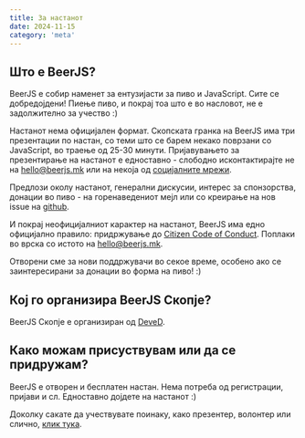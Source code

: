 ```yaml
---
title: За настанот
date: 2024-11-15
category: 'meta'
---
```


## Што е BeerJS?

BeerJS e собир наменет за ентузијасти за пиво и JavaScript. Сите се добредојдени! Пиење пиво, и покрај тоа што е во
насловот, не е задолжително за учество :)

Настанот нема официјален формат. Скопската гранка на BeerJS има три презентации по настан, со теми што се барем некако
поврзани со JavaScript, во траење од 25-30 минути. Пријавувањето за презентирање на настанот е едноставно - слободно
исконтактирајте не на [hello@beerjs.mk](mailto:hello@beerjs.mk) или на некоја од [социјалните мрежи](/contact).

Предлози околу настанот, генерални дискусии, интерес за спонзорства, донации во пиво - на горенаведениот мејл или со
креирање на нов issue на [github](https://github.com/beerjs/skopje).

И покрај неофицијалниот карактер на настанот, BeerJS има едно официјално правило: придржување до
[Citizen Code of Conduct](http://citizencodeofconduct.org/). Поплаки во врска со истото на
[hello@beerjs.mk](mailto:hello@beerjs.mk).

Отворени сме за нови поддржувачи во секое време, особено ако се заинтересирани за донации во форма на пиво! :)

## Кој го организира BeerJS Скопје?

BeerJS Скопје е организиран од [DeveD](https://deved.mk).

## Како можам присуствувам или да се придружам?

BeerJS е отворен и бесплатен настан. Нема потреба од регистрации, пријави и сл. Едноставно дојдете на настанот :)

Доколку сакате да учествувате поинаку, како презентер, волонтер или слично, [клик тука](/take-part).
